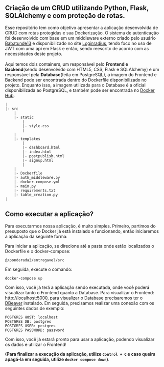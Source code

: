 ## Criação de um CRUD utilizando Python, Flask, SQLAlchemy e com proteção de rotas.
Esse repositório tem como objetivo apresentar a aplicação desenvolvida de CRUD com rotas protegidas e sua Dockerização.
O sistema de autenticação foi desenvolvido com base em um middleware externo criado pelo usuário [Babatunde13](https://github.com/Babatunde13) e disponibilizado no site [Loginradius](https://www.loginradius.com/blog/engineering/guest-post/securing-flask-api-with-jwt/), tendo foco no uso de JWT com uma api em Flask e então, sendo reescrito de acordo com as necessidades deste projeto. <br><br>
Aqui temos dois containers, um responsável pelo **Frontend e Backend**(sendo desenvolvido com HTML5, CSS, Flask e SQLAlchemy) e um responsável pela **Database**(feita em PostgreSQL), a imagem do Frontend e Backend pode ser encontrada dentro do Dockerfile disponibilizado no projeto. Enquanto isso, a imagem utilizada para o Database é a oficial disponibilizada ao PostgreSQL, e também pode ser encontrada no [Docker Hub](https://hub.docker.com/_/postgres). 

```
|
|- src
    |
    |- static
        |
        |- style.css
        |
    |
    |- templates
        |
        |- dashboard.html
        |- index.html
        |- postpublish.html
        |- signup.html
        |
    |
    |- Dockerfile
    |- auth_middleware.py
    |- docker-compose.yml
    |- main.py
    |- requirements.txt
    |- table_creation.py
|

```

## Como executar a aplicação?
Para executarmos nossa aplicação, é muito simples. 
Primeiro, partimos do presuposto que o Docker já está instalado e funcionando, então iniciaremos a aplicação da seguinte forma:

Para iniciar a aplicação, se direcione até a pasta onde estão localizados o Dockerfile e o docker-compose:

```
@/ponderada2/entregavel/src
```

Em seguida, execute o comando:
```
docker-compose up
```

Com isso, você já terá a aplicação sendo executada, onde você poderá visualizar tanto o Frontend quanto a Database. Para visualizar o Frontend: [http://localhost:5000](http://localhost:5000), para visualizar o Database precisaremos ter o [DBeaver](https://dbeaver.io) instalado. Em seguida, precisamos realizar uma conexão com os seguintes dados de exemplo:
```
POSTGRES HOST: localhost
POSTGRES DB: postgres
POSTGRES USER: postgres
POSTGRES PASSWORD: password
```

Com isso, você já estará pronto para usar a aplicação, podendo visualizar os dados e utilizar o Frontend!

**(Para finalizar a execução da aplicação, utilize ``Control + C`` e caso queira apagá-la em seguida, utilize ``docker compose down``).**